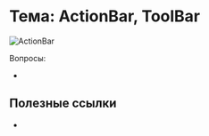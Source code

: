 # Тема: ActionBar, ToolBar

![ActionBar](http://developer.alexanderklimov.ru/android/images/actionbar18.png)

Вопросы:

* 
	
## Полезные ссылки

* []()

